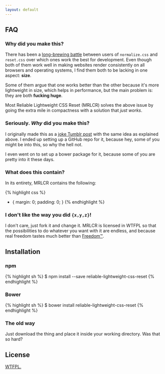 ```yaml
---
layout: default
---
```


## FAQ

### Why did you make this?

There has been a [long-brewing battle](http://stackoverflow.com/questions/6887336/what-is-the-difference-between-normalize-css-and-reset-css) between users of `normalize.css` and `reset.css` over which ones work the best for development. Even though both of them work well in making websites render consistently on all browsers and operating systems, I find them both to be lacking in one aspect: **size**.

Some of them argue that one works better than the other because it's more lightweight in size, which helps in performance, but the main problem is: they are both **fucking huge**.

Most Reliable Lightweight CSS Reset (MRLCR) solves the above issue by going the extra mile in compactness with a solution that *just works*.

### Seriously. *Why* did you make this?

I originally made this as a [joke Tumblr post](http://resir014.tumblr.com/post/91331438337) with the same idea as explained above. I ended up setting up a GitHub repo for it, because hey, some of you might be into this, so why the hell not.

I even went on to set up a bower package for it, because some of you are pretty into it these days.

### What does this contain?

In its entirety, MRLCR contains the following:

{% highlight css %}
* {
  margin: 0;
  padding: 0;
}
{% endhighlight %}

### I don't like the way you did `{x,y,z}`!

I don't care, just fork it and change it. MRLCR is licensed in WTFPL so that the possibilities to do whatever you want with it are endless, and because real freedom tastes much better than [Freedom™](https://www.gnu.org/licenses/gpl-3.0.en.html).

## Installation

### npm

{% highlight sh %}
$ npm install --save reliable-lightweight-css-reset
{% endhighlight %}

### Bower

{% highlight sh %}
$ bower install reliable-lightweight-css-reset
{% endhighlight %}

### The old way

Just download the thing and place it inside your working directory. Was that so hard?

## License

[WTFPL.](https://github.com/resir014/Reliable-Lightweight-CSS-Reset/blob/master/LICENSE)
